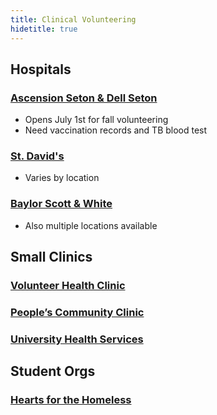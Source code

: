 ```yaml
---
title: Clinical Volunteering
hidetitle: true
---
```


## **Hospitals**

### [Ascension Seton & Dell Seton](https://supportseton.org/volunteer/apply-now/)

* Opens July 1st for fall volunteering
* Need vaccination records and TB blood test 

### [St. David's](https://stdavids.com/about/volunteering/)

* Varies by location 

### [Baylor Scott & White](https://www.bswhealth.com/locations/round-rock/about/become-a-volunteer)

* Also multiple locations available 

## **Small Clinics**

### [Volunteer Health Clinic](http://www.volclinic.org/volunteer.html)

### [People’s Community Clinic](https://www.austinpcc.org/support/volunteer/)

### [University Health Services](https://www.healthyhorns.utexas.edu/clinicvolunteer.html)

## **Student Orgs**

### [Hearts for the Homeless](https://www.instagram.com/h4haustin/?hl=en)